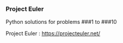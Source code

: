 ###	Project Euler

Python solutions for problems ###1 to ###10 

Project Euler : https://projecteuler.net/
